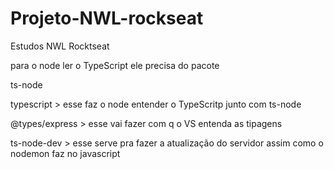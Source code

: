 # Projeto-NWL-rockseat
Estudos NWL Rocktseat


para o node ler o TypeScript ele precisa do pacote
 
ts-node 

typescript > esse faz o node entender o TypeScritp junto com ts-node

@types/express > esse vai fazer com q o VS entenda as tipagens

ts-node-dev > esse serve pra fazer a atualização do servidor assim como o nodemon faz no javascript